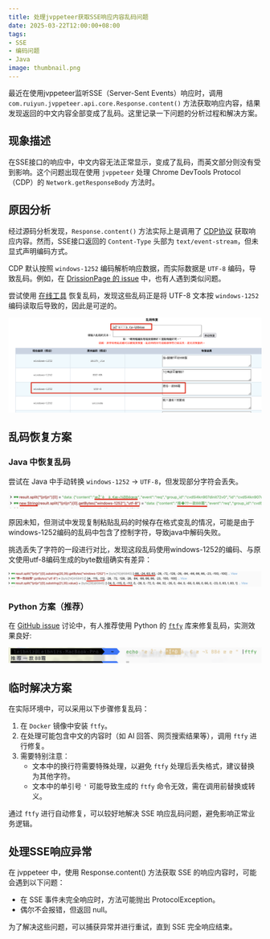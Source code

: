 ```yaml
---
title: 处理jvppeteer获取SSE响应内容乱码问题
date: 2025-03-22T12:00:00+08:00
tags:
- SSE
- 编码问题
- Java
image: thumbnail.png
---
```


最近在使用jvppeteer监听SSE（Server-Sent Events）响应时，调用 `com.ruiyun.jvppeteer.api.core.Response.content()` 方法获取响应内容，结果发现返回的中文内容全部变成了乱码。这里记录一下问题的分析过程和解决方案。

## 现象描述

在SSE接口的响应中，中文内容无法正常显示，变成了乱码，而英文部分则没有受到影响。这个问题出现在使用 `jvppeteer` 处理 Chrome DevTools Protocol（CDP）的 `Network.getResponseBody` 方法时。

## 原因分析

经过源码分析发现，`Response.content()` 方法实际上是调用了 [CDP协议](https://chromedevtools.github.io/devtools-protocol/tot/Network/#method-getResponseBody) 获取响应内容。然而，SSE接口返回的 `Content-Type` 头部为 `text/event-stream`，但未显式声明编码方式。

CDP 默认按照 `windows-1252` 编码解析响应数据，而实际数据是 `UTF-8` 编码，导致乱码。例如，在 [DrissionPage 的 issue](https://github.com/g1879/DrissionPage/issues/343) 中，也有人遇到类似问题。

尝试使用 [在线工具](http://www.mytju.com/classcode/tools/messycoderecover.asp) 恢复乱码，发现这些乱码正是将 UTF-8 文本按 `windows-1252` 编码读取后导致的，因此是可逆的。

![乱码可恢复](messy_code.png)

## 乱码恢复方案

### Java 中恢复乱码

尝试在 Java 中手动转换 `windows-1252` -> `UTF-8`，但发现部分字符会丢失。

![java恢复乱码失败](java_try_recovery1.png)

原因未知，但测试中发现复制粘贴乱码的时候存在格式变乱的情况，可能是由于windows-1252编码的乱码中包含了控制字符，导致java中解码失败。

挑选丢失了字符的一段进行对比，发现这段乱码使用windows-1252的编码、与原文使用utf-8编码生成的byte数组确实有差异：

![alt text](java_try_recovery2.png)

### Python 方案（推荐）

在 [GitHub issue](https://github.com/g1879/DrissionPage/issues/343) 讨论中，有人推荐使用 Python 的 [`ftfy`](https://github.com/rspeer/python-ftfy) 库来修复乱码，实测效果良好:

![alt text](ftfy_recovery.png)

## 临时解决方案

在实际环境中，可以采用以下步骤修复乱码：

1. 在 `Docker` 镜像中安装 `ftfy`。
2. 在处理可能包含中文的内容时（如 AI 回答、网页搜索结果等），调用 `ftfy` 进行修复。
3. 需要特别注意：
   - 文本中的换行符需要特殊处理，以避免 `ftfy` 处理后丢失格式，建议替换为其他字符。
   - 文本中的单引号 `'` 可能导致生成的 `ftfy` 命令无效，需在调用前替换或转义。

通过 `ftfy` 进行自动修复，可以较好地解决 SSE 响应乱码问题，避免影响正常业务逻辑。

## 处理SSE响应异常

在 jvppeteer 中，使用 Response.content() 方法获取 SSE 的响应内容时，可能会遇到以下问题：

- 在 SSE 事件未完全响应时，方法可能抛出 ProtocolException。
- 偶尔不会报错，但返回 null。

为了解决这些问题，可以捕获异常并进行重试，直到 SSE 完全响应结束。
